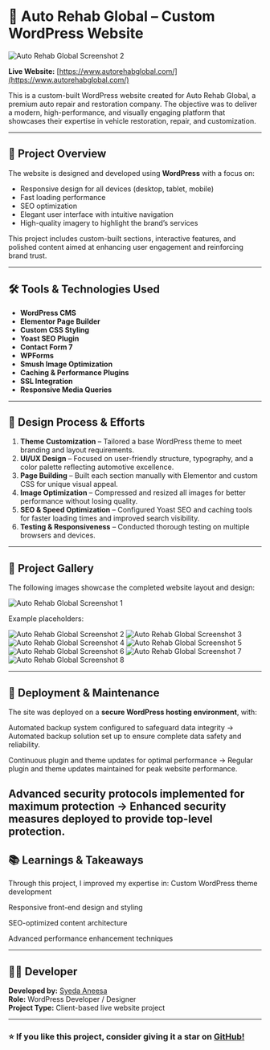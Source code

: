 # 🚗 Auto Rehab Global – Custom WordPress Website

![Auto Rehab Global Screenshot 2](https://github.com/Syedaaneesa/Auto-Rehab/blob/main/Home-Auto-Rehab-Globals-10-07-2025_10_58_PM.png)

**Live Website:** [https://www.autorehabglobal.com/](https://www.autorehabglobal.com/)

This is a custom-built WordPress website created for Auto Rehab Global, a premium auto repair and restoration company.
The objective was to deliver a modern, high-performance, and visually engaging platform that showcases their expertise in vehicle restoration, repair, and customization.

---

## 🧩 Project Overview

The website is designed and developed using **WordPress** with a focus on:
- Responsive design for all devices (desktop, tablet, mobile)
- Fast loading performance
- SEO optimization
- Elegant user interface with intuitive navigation
- High-quality imagery to highlight the brand’s services

This project includes custom-built sections, interactive features, and polished content aimed at enhancing user engagement and reinforcing brand trust.

---

## 🛠️ Tools & Technologies Used

- **WordPress CMS**
- **Elementor Page Builder**
- **Custom CSS Styling**
- **Yoast SEO Plugin**
- **Contact Form 7**
- **WPForms**
- **Smush Image Optimization**
- **Caching & Performance Plugins**
- **SSL Integration**
- **Responsive Media Queries**

---

## 🎨 Design Process & Efforts

1. **Theme Customization** – Tailored a base WordPress theme to meet branding and layout requirements.  
2. **UI/UX Design** – Focused on user-friendly structure, typography, and a color palette reflecting automotive excellence.  
3. **Page Building** – Built each section manually with Elementor and custom CSS for unique visual appeal.  
4. **Image Optimization** – Compressed and resized all images for better performance without losing quality.  
5. **SEO & Speed Optimization** – Configured Yoast SEO and caching tools for faster loading times and improved search visibility.  
6. **Testing & Responsiveness** – Conducted thorough testing on multiple browsers and devices.  

---

## 📸 Project Gallery

The following images showcase the completed website layout and design:

![Auto Rehab Global Screenshot 1](https://github.com/Syedaaneesa/Auto-Rehab/blob/main/Gallery-Auto-Rehab-Globals-10-07-2025_11_01_PM.png)

Example placeholders:

![Auto Rehab Global Screenshot 2](https://github.com/Syedaaneesa/Auto-Rehab/blob/main/Home-Auto-Rehab-Globals-10-07-2025_10_58_PM.png)
![Auto Rehab Global Screenshot 3](https://github.com/Syedaaneesa/Auto-Rehab/blob/main/Our-Services-Auto-Rehab-Globals-10-07-2025_11_02_PM.png)
![Auto Rehab Global Screenshot 4](https://github.com/Syedaaneesa/Auto-Rehab/blob/main/ng-Auto-Rehab-Globals-10-07-2025_11_01_PM.png)
![Auto Rehab Global Screenshot 5](https://github.com/Syedaaneesa/Auto-Rehab/blob/main/uk-Auto-Rehab-Globals-10-07-2025_10_59_PM.png)
![Auto Rehab Global Screenshot 6](https://github.com/Syedaaneesa/Auto-Rehab/blob/main/uk-Auto-Rehab-Globals-10-07-2025_10_59_PMs.png)
![Auto Rehab Global Screenshot 7](https://github.com/Syedaaneesa/Auto-Rehab/blob/main/uk-Auto-Rehab-Globals-10-07-2025_11_00_PM.png)
![Auto Rehab Global Screenshot 8](https://github.com/Syedaaneesa/Auto-Rehab/blob/main/uk-Auto-Rehab-Globals-10-07-2025_11_00_PMsa.png)

---

## 🚀 Deployment & Maintenance

The site was deployed on a **secure WordPress hosting environment**, with:

Automated backup system configured to safeguard data integrity →
Automated backup solution set up to ensure complete data safety and reliability.

Continuous plugin and theme updates for optimal performance →
Regular plugin and theme updates maintained for peak website performance.

Advanced security protocols implemented for maximum protection →
Enhanced security measures deployed to provide top-level protection.
---

## 📚 Learnings & Takeaways

Through this project, I improved my expertise in:
Custom WordPress theme development

Responsive front-end design and styling

SEO-optimized content architecture

Advanced performance enhancement techniques

---

## 👩‍💻 Developer

**Developed by:** [Syeda Aneesa](https://github.com/Syedaaneesa)  
**Role:** WordPress Developer / Designer  
**Project Type:** Client-based live website project  

---

### ⭐ If you like this project, consider giving it a star on [GitHub!](https://github.com/Syedaaneesa/Auto-Rehab)
